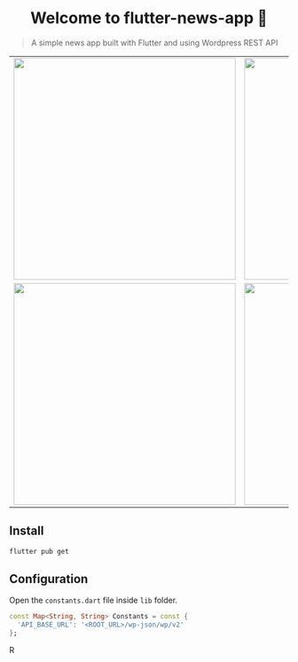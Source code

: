 <h1 align="center">Welcome to flutter-news-app 👋</h1>

> A simple news app built with Flutter and using Wordpress REST API

<div style="text-align: center">
    <table>
        <tr>
            <td style="text-align: center">
                <img src="https://github.com/bacarybruno/flutter-news-app/blob/master/screenshots/flutter-news-app-01.png" height="400">
            </td>
            <td style="text-align: center">
                <img src="https://github.com/bacarybruno/flutter-news-app/blob/master/screenshots/flutter-news-app-02.png" height="400">
            </td>
            <td style="text-align: center">
                <img src="https://github.com/bacarybruno/flutter-news-app/blob/master/screenshots/flutter-news-app-03.png" height="400">
            </td>
        </tr>
            <tr>
            <td style="text-align: center">
                <img src="https://github.com/bacarybruno/flutter-news-app/blob/master/screenshots/flutter-news-app-04.png" height="400">
            </td>
            <td style="text-align: center">
                <img src="https://github.com/bacarybruno/flutter-news-app/blob/master/screenshots/flutter-news-app-05.png" height="400">
            </td>
            <td style="text-align: center">
                <img src="https://github.com/bacarybruno/flutter-news-app/blob/master/screenshots/flutter-news-app-06.png" height="400">
            </td>
        </tr>
    </table>
</div>

## Install

```sh
flutter pub get
```

## Configuration

Open the `constants.dart` file inside `lib` folder.

```dart
const Map<String, String> Constants = const {
  'API_BASE_URL': '<ROOT_URL>/wp-json/wp/v2'
};
```

R
